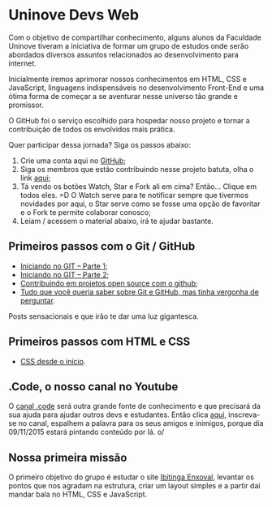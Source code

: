# Uninove Devs Web

Com o objetivo de compartilhar conhecimento, alguns alunos da Faculdade Uninove tiveram a iniciativa de formar um grupo de estudos onde serão abordados diversos assuntos relacionados ao desenvolvimento para internet. 

Inicialmente iremos aprimorar nossos conhecimentos em HTML, CSS e JavaScript, linguagens indispensáveis no desenvolvimento Front-End e uma ótima forma de começar a se aventurar nesse universo tão grande e promissor.

O GitHub foi o serviço escolhido para hospedar nosso projeto e tornar a contribuição de todos os envolvidos mais prática.

Quer participar dessa jornada? Siga os passos abaixo:

1. Crie uma conta aqui no [GitHub](https://github.com/join);
2. Siga os membros que estão contribuindo nesse projeto batuta, olha o link [aqui](https://github.com/joaomariocardoso/uninove-devs-web/graphs/contributors);
3. Tá vendo os botões Watch, Star e Fork ali em cima? Então... Clique em todos eles. =D O Watch serve para te notificar sempre que tivermos novidades por aqui, o Star serve como se fosse uma opção de favoritar e o Fork te permite colaborar conosco;
4. Leiam / acessem o material abaixo, irá te ajudar bastante.

Primeiros passos com o Git / GitHub
-----------------------------------

* [Iniciando no GIT – Parte 1](http://tableless.com.br/iniciando-no-git-parte-1/);
* [Iniciando no GIT – Parte 2](http://tableless.com.br/iniciando-no-git-parte-2/);
* [Contribuindo em projetos open source com o github](http://tableless.com.br/contribuindo-em-projetos-open-source-com-o-github/);
* [Tudo que você queria saber sobre Git e GitHub, mas tinha vergonha de perguntar](http://tableless.com.br/tudo-que-voce-queria-saber-sobre-git-e-github-mas-tinha-vergonha-de-perguntar/).

Posts sensacionais e que irão te dar uma luz gigantesca.


Primeiros passos com HTML e CSS
-------------------------------

* [CSS desde o início](http://www.maujor.com/tutorial/joe/cssjoe1.php).


.Code, o nosso canal no Youtube
-------------------------------

O [canal .code](http://dotcode.net.br/youtube) será outra grande fonte de conhecimento e que precisará da sua ajuda para ajudar outros devs e estudantes. Então clica [aqui](http://dotcode.net.br/youtube), inscreva-se no canal, espalhem a palavra para os seus amigos e inimigos, porque dia 09/11/2015 estará pintando conteúdo por lá. o/


Nossa primeira missão
---------------------

O primeiro objetivo do grupo é estudar o site [Ibitinga Enxoval](http://www.ibitingaenxoval.com.br), levantar os pontos que nos agradam na estrutura, criar um layout simples e a partir dai mandar bala no HTML, CSS e JavaScript.